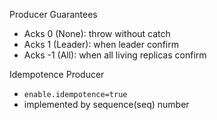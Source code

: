Producer Guarantees

- Acks 0 (None): throw without catch
- Acks 1 (Leader): when leader confirm
- Acks -1 (All): when all living replicas confirm

Idempotence Producer
- `enable.idempotence=true`
- implemented by sequence(seq) number